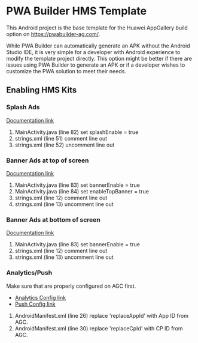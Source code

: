 # PWA Builder HMS Template
This Android project is the base template for the Huawei AppGallery build option on https://pwabuilder-ag.com/.

While PWA Builder can automatically generate an APK without the Android Studio IDE, it is very simple for a developer with Android experience to modify the template project directly. This option might be better if there are issues using PWA Builder to generate an APK or if a developer wishes to customize the PWA solution to meet their needs.



## 

## Enabling HMS Kits

### Splash Ads
[Documentation link](https://developer.huawei.com/consumer/en/doc/development/HMSCore-Guides/publisher-service-splash-0000001050066919)
1. MainActivity.java (line 82) set splashEnable = true
2. strings.xml (line 51) comment line out
3. strings.xml (line 52) uncomment line out

### Banner Ads at top of screen
[Documentation link](https://developer.huawei.com/consumer/en/doc/development/HMSCore-Guides/publisher-service-banner-0000001050066915)
1. MainActivity.java (line 83) set bannerEnable = true
2. MainActivity.java (line 84) set enableTopBanner = true
3. strings.xml (line 12) comment line out
4. strings.xml (line 13) uncomment line out

### Banner Ads at bottom of screen
[Documentation link](https://developer.huawei.com/consumer/en/doc/development/HMSCore-Guides/publisher-service-banner-0000001050066915)
1. MainActivity.java (line 83) set bannerEnable = true
2. strings.xml (line 12) comment line out
3. strings.xml (line 13) uncomment line out

### Analytics/Push
Make sure that  are properly configured on AGC first.
- [Analytics Config link](https://developer.huawei.com/consumer/en/doc/development/HMSCore-Guides/android-config-agc-0000001050163815)
- [Push Config link](https://developer.huawei.com/consumer/en/doc/development/HMSCore-Guides/android-config-agc-0000001050170137)
1. AndroidManifest.xml (line 26) replace 'replaceAppId' with App ID from AGC.
2. AndroidManifest.xml (line 30) replace 'replaceCpId' with CP ID from AGC.


